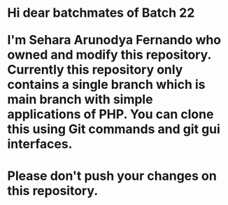 <h1>Hi dear batchmates of Batch 22 <br/>

I'm Sehara Arunodya Fernando who owned and modify this repository.
Currently this repository only contains a single branch which is main branch with simple applications of PHP. You can clone this using Git commands and git gui interfaces. </h1>

<h1>Please don't push your changes on this repository.</h1>
